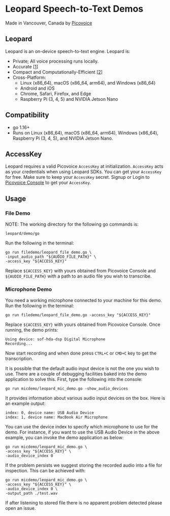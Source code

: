 # Leopard Speech-to-Text Demos

Made in Vancouver, Canada by [Picovoice](https://picovoice.ai)

## Leopard

Leopard is an on-device speech-to-text engine. Leopard is:

- Private; All voice processing runs locally.
- Accurate [[1]](https://github.com/Picovoice/speech-to-text-benchmark#results)
- Compact and Computationally-Efficient [[2]](https://github.com/Picovoice/speech-to-text-benchmark#rtf)
- Cross-Platform:
  - Linux (x86_64), macOS (x86_64, arm64), and Windows (x86_64)
  - Android and iOS
  - Chrome, Safari, Firefox, and Edge
  - Raspberry Pi (3, 4, 5) and NVIDIA Jetson Nano

## Compatibility

- go 1.16+
- Runs on Linux (x86_64), macOS (x86_64, arm64), Windows (x86_64), Raspberry Pi (3, 4, 5), and NVIDIA Jetson Nano.

## AccessKey

Leopard requires a valid Picovoice `AccessKey` at initialization. `AccessKey` acts as your credentials when using Leopard SDKs.
You can get your `AccessKey` for free. Make sure to keep your `AccessKey` secret.
Signup or Login to [Picovoice Console](https://console.picovoice.ai/) to get your `AccessKey`.

## Usage

### File Demo

NOTE: The working directory for the following go commands is:

```console
leopard/demo/go
```

Run the following in the terminal:

```console
go run filedemo/leopard_file_demo.go \
-input_audio_path "${AUDIO_FILE_PATH}" \
-access_key "${ACCESS_KEY}"
```

Replace `${ACCESS_KEY}` with yours obtained from Picovoice Console and `${AUDIO_FILE_PATH}` with a path to an audio file you
wish to transcribe.

### Microphone Demo

You need a working microphone connected to your machine for this demo. Run the following in the terminal:

```console
go run filedemo/leopard_file_demo.go -access_key "${ACCESS_KEY}"
```

Replace `${ACCESS_KEY}` with yours obtained from Picovoice Console. Once running, the demo prints:

```console
Using device: sof-hda-dsp Digital Microphone
Recording...
```

Now start recording and when done press `CTRL+C` or `CMD+C` key to get the transcription.

It is possible that the default audio input device is not the one you wish to use. There are a couple of debugging facilities baked into the demo application to solve this. First, type the following into the console:

```console
go run micdemo/leopard_mic_demo.go -show_audio_devices
```

It provides information about various audio input devices on the box. Here is an example output:

```console
index: 0, device name: USB Audio Device
index: 1, device name: MacBook Air Microphone
```

You can use the device index to specify which microphone to use for the demo. For instance, if you want to use the USB Audio Device
in the above example, you can invoke the demo application as below:

```console
go run micdemo/leopard_mic_demo.go \
-access_key "${ACCESS_KEY}" \
-audio_device_index 0
```

If the problem persists we suggest storing the recorded audio into a file for inspection. This can be achieved with:

```console
go run micdemo/leopard_mic_demo.go \
-access_key "${ACCESS_KEY}" \
-audio_device_index 0 \
-output_path ./test.wav
```

If after listening to stored file there is no apparent problem detected please open an issue.
